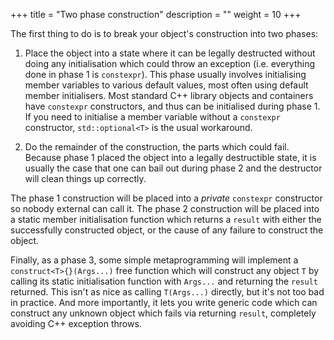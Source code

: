 +++
title = "Two phase construction"
description = ""
weight = 10
+++

The first thing to do is to break your object's construction into two phases:

1. Place the object into a state where it can be legally destructed
without doing any initialisation which could throw an exception (i.e. everything
done in phase 1 is `constexpr`). This phase usually involves initialising member
variables to various default values, most often using default member initialisers.
Most standard C++ library objects
and containers have `constexpr` constructors, and thus can be initialised
during phase 1. If you need to initialise a member variable without
a `constexpr` constructor, `std::optional<T>` is the usual workaround.

2. Do the remainder of the construction, the parts which could fail.
Because phase 1 placed the object into a legally destructible state,
it is usually the case that one can bail out during phase 2 and the
destructor will clean things up correctly.

The phase 1 construction will be placed into a *private* `constexpr`
constructor so nobody external can call it. The phase 2 construction will be placed into a static
member initialisation function which returns a `result` with either
the successfully constructed object, or the cause of any failure to
construct the object.

Finally, as a phase 3,
some simple metaprogramming will implement a `construct<T>{}(Args...)`
free function which will construct any object `T` by calling its
static initialisation function with `Args...` and returning the
`result` returned. This isn't as nice as calling `T(Args...)` directly,
but it's not too bad in practice. And more importantly, it lets you
write generic code which can construct any unknown object which
fails via returning `result`, completely avoiding C++ exception throws.
